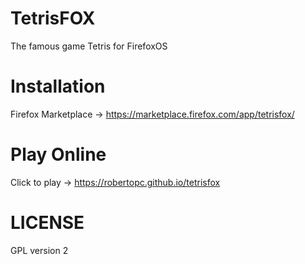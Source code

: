 TetrisFOX
=========
The famous game Tetris for FirefoxOS

Installation
=========
Firefox Marketplace -> https://marketplace.firefox.com/app/tetrisfox/

Play Online
=========
Click to play -> https://robertopc.github.io/tetrisfox

LICENSE
=========
GPL version 2
